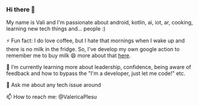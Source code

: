 ### Hi there 👋

<!--
**valericaplesu/valericaplesu** is a ✨ _special_ ✨ repository because its `README.md` (this file) appears on your GitHub profile. -->

My name is Vali and I'm passionate about android, kotlin, ai, iot, ar, cooking, learning new tech things and... people :) 

⚡ Fun fact: I do love coffee, but I hate that mornings when I wake up and there is no milk in the fridge. So, I've develop my own google action to remember me to buy milk 😄 more about that [here](https://dev.to/valericaplesu/developing-for-the-future-32pc).

🌱 I’m currently learning more about leadership, confidence, being aware of feedback and how to bypass the "I'm a developer, just let me code!" etc.

💬 Ask me about any tech issue around

📫 How to reach me: @ValericaPlesu
